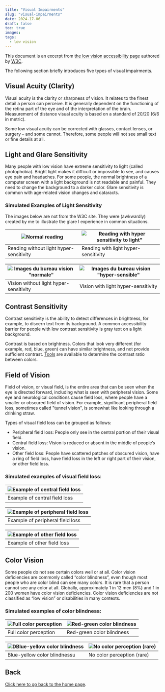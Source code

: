 ```yaml
---
title: "Visual Impairments"
slug: "visual-impairments"
date: 2024-17-06
draft: false
toc: true
images:
tags:
  - low vision
---
```



This document is an excerpt from [the low vision accessibility page](https://w3c.github.io/low-vision-a11y-tf/requirements.html#visual-impairments) authored by [W3C](https://en.wikipedia.org/wiki/World_Wide_Web_Consortium).

The following section briefly introduces five types of visual impairments.

## Visual Acuity (Clarity)

Visual acuity is the clarity or sharpness of vision. It relates to the finest detail a person can perceive. It is generally dependent on the functioning of the retina part of the eye and of the interpretation of the brain. Measurement of distance visual acuity is based on a standard of 20/20 (6/6 in metric).

Some low visual acuity can be corrected with glasses, contact lenses, or surgery – and some cannot. Therefore, some people will not see small text or fine details at all.

## Light and Glare Sensitivity

Many people with low vision have extreme sensitivity to light (called photophobia). Bright light makes it difficult or impossible to see, and causes eye pain and headaches. For some people, the normal brightness of a computer screen with a light background is not readable and painful. They need to change the background to a darker color. Glare sensitivity is common with age-related vision changes and cataracts.

### Simulated Examples of Light Sensitivity
The images below are not from the W3C site. They were (awkwardly) created by me to illustrate the glare I experience in common situations.

|![Normal reading](/vision/book-sample-normal-en.png)|![Reading with hyper sensitivity to light"](/vision/book-sample-blinded-en.png)|
|---|---|
|Reading without light hyper-sensitivity|Reading with light hyper-sensitivity|

|![Images du bureau vision "normale"](/vision/cat-on-desk-normal.png)|![Images du bureau vision "hyper-sensible"](/vision/cat-on-desk-blinded.png)|
|---|---|
|Vision without light hyper-sensitivity|Vision with light hyper-sensitivity|

## Contrast Sensitivity

Contrast sensitivity is the ability to detect differences in brightness, for example, to discern text from its background. A common accessibility barrier for people with low contrast sensitivity is gray text on a light background.

Contrast is based on brightness. Colors that look very different (for example, red, blue, green) can have similar brightness, and not provide sufficient contrast. [Tools](https://www.w3.org/TR/UNDERSTANDING-WCAG20/visual-audio-contrast7.html#visual-audio-contrast7-resources-head) are available to determine the contrast ratio between colors.

## Field of Vision

Field of vision, or visual field, is the entire area that can be seen when the eye is directed forward, including what is seen with peripheral vision. Some eye and neurological conditions cause field loss, where people have a smaller or obscured field of vision. For example, significant peripheral field loss, sometimes called "tunnel vision", is somewhat like looking through a drinking straw.

Types of visual field loss can be grouped as follows:

* Peripheral field loss: People only see in the central portion of their visual field.
* Central field loss: Vision is reduced or absent in the middle of people’s vision.
* Other field loss: People have scattered patches of obscured vision, have a ring of field loss, have field loss in the left or right part of their vision, or other field loss.

### Simulated examples of visual field loss:

|![Example of central field loss](/vision/perte-champ-visuel-central.png)|
|---|
|Example of central field loss|

|![Example of peripheral field loss](/vision/perte-champ-visuel-peripherique.png)|
|---|
|Example of peripheral field loss|

|![Example of other field loss](/vision/perte-champ-visuel-tachete.png)|
|---|
|Example of other field loss|

## Color Vision

Some people do not see certain colors well or at all. Color vision deficiencies are commonly called “color blindness”, even though most people who are color blind can see many colors. It is rare that a person cannot see any color at all. Globally, approximately 1 in 12 men (8%) and 1 in 200 women have color vision deficiencies. Color vision deficiencies are not classified as “low vision” or disabilities in many contexts.

### Simulated examples of color blindness:
|![Full color perception](/vision/full_color.png)|![Red-green color blindness](/vision/protanopia.png)|
|----|----|
|Full color perception|Red-green color blindness|

|![DBlue-yellow color blindness](/vision/tritanopia.png)|![No color perception (rare)](/vision/achromatopsia.png)|
|----|----|
|Blue-yellow color blindnessu|No color perception (rare)|

## Back
[Click here to go back to the home page](..).
